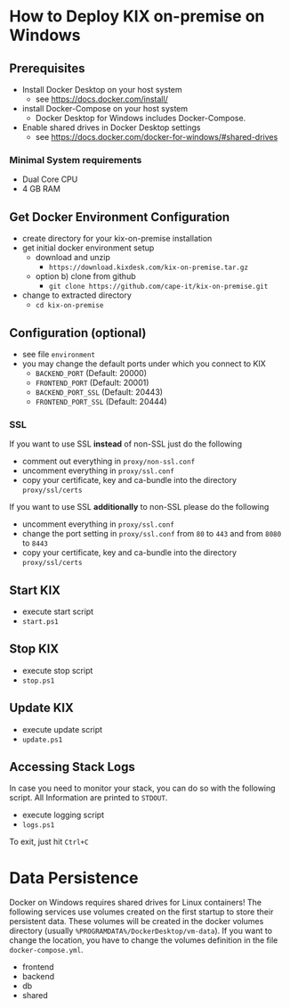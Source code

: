 # How to Deploy KIX on-premise on Windows

## Prerequisites
- Install Docker Desktop on your host system
  - see https://docs.docker.com/install/
- install Docker-Compose on your host system
  - Docker Desktop for Windows includes Docker-Compose.
- Enable shared drives in Docker Desktop settings
  - see https://docs.docker.com/docker-for-windows/#shared-drives

### Minimal System requirements
- Dual Core CPU
- 4 GB RAM

## Get Docker Environment Configuration
- create directory for your kix-on-premise installation
- get initial docker environment setup
  - download and unzip
      - `https://download.kixdesk.com/kix-on-premise.tar.gz`
  - option b) clone from github
      - `git clone https://github.com/cape-it/kix-on-premise.git`
- change to extracted directory
  - `cd kix-on-premise`

## Configuration (optional)
- see file `environment`
- you may change the default ports under which you connect to KIX
  - `BACKEND_PORT` (Default: 20000)
  - `FRONTEND_PORT` (Default: 20001)
  - `BACKEND_PORT_SSL` (Default: 20443)
  - `FRONTEND_PORT_SSL` (Default: 20444)

### SSL
If you want to use SSL **instead** of non-SSL just do the following
- comment out everything in `proxy/non-ssl.conf`
- uncomment everything in `proxy/ssl.conf`
- copy your certificate, key and ca-bundle into the directory `proxy/ssl/certs`

If you want to use SSL **additionally** to non-SSL please do the following
- uncomment everything in `proxy/ssl.conf`
- change the port setting in `proxy/ssl.conf` from `80` to `443` and from `8080` to `8443`
- copy your certificate, key and ca-bundle into the directory `proxy/ssl/certs`


## Start KIX
- execute start script
 - `start.ps1`

## Stop KIX
- execute stop script
 - `stop.ps1`

## Update KIX
- execute update script
 - `update.ps1`

## Accessing Stack Logs
In case you need to monitor your stack, you can do so with the following script. All Information are printed to `STDOUT`.
- execute logging script
 - `logs.ps1`

To exit, just hit `Ctrl+C`

# Data Persistence
Docker on Windows requires shared drives for Linux containers!
The following services use volumes created on the first startup to store their persistent data. These volumes will be created in the docker volumes directory (usually `%PROGRAMDATA%/DockerDesktop/vm-data`). If you want to change the location, you have to change the volumes definition in the file `docker-compose.yml`.
- frontend
- backend
- db
- shared